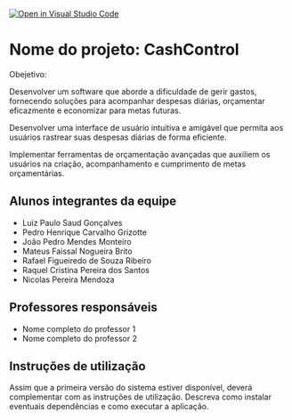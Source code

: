 [![Open in Visual Studio Code](https://classroom.github.com/assets/open-in-vscode-718a45dd9cf7e7f842a935f5ebbe5719a5e09af4491e668f4dbf3b35d5cca122.svg)](https://classroom.github.com/online_ide?assignment_repo_id=11669628&assignment_repo_type=AssignmentRepo)
# Nome do projeto: CashControl

Obejetivo:

Desenvolver um software que aborde a dificuldade de gerir gastos, fornecendo soluções para acompanhar despesas diárias, orçamentar eficazmente e economizar para metas futuras.

Desenvolver uma interface de usuário intuitiva e amigável que permita aos usuários rastrear suas despesas diárias de forma eficiente.

Implementar ferramentas de orçamentação avançadas que auxiliem os usuários na criação, acompanhamento e cumprimento de metas orçamentárias.

## Alunos integrantes da equipe

* Luiz Paulo Saud Gonçalves
* Pedro Henrique Carvalho Grizotte
* João Pedro Mendes Monteiro
* Mateus Faissal Nogueira Brito
* Rafael Figueiredo de Souza Ribeiro
* Raquel Cristina Pereira dos Santos
* Nicolas Pereira Mendoza

## Professores responsáveis

* Nome completo do professor 1
* Nome completo do professor 2

## Instruções de utilização

Assim que a primeira versão do sistema estiver disponível, deverá complementar com as instruções de utilização. Descreva como instalar eventuais dependências e como executar a aplicação.
